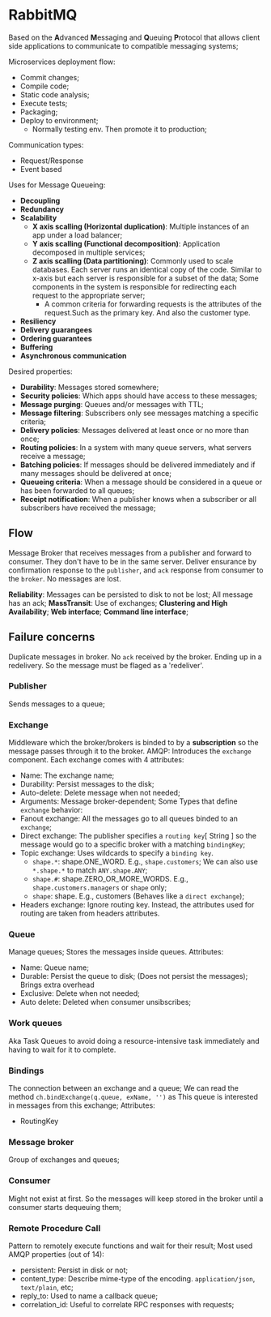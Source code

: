 # RabbitMQ
Based on the **A**dvanced **M**essaging and **Q**ueuing **P**rotocol that allows client side applications to communicate to compatible messaging systems;

Microservices deployment flow:
- Commit changes;
- Compile code;
- Static code analysis;
- Execute tests;
- Packaging;
- Deploy to environment;
	- Normally testing env. Then promote it to production;

Communication types:
- Request/Response
- Event based

Uses for Message Queueing:
- **Decoupling**
- **Redundancy**
- **Scalability**
	- **X axis scalling (Horizontal duplication)**: Multiple instances of an app under a load balancer;
	- **Y axis scalling (Functional decomposition)**: Application decomposed in multiple services;
	- **Z axis scalling (Data partitioning)**: Commonly used to scale databases. Each server runs an identical copy of the code. Similar to x-axis but each server is responsible for a subset of the data; Some components in the system is responsible for redirecting each request to the appropriate server;
		- A common criteria for forwarding requests is the attributes of the request.Such as the primary key. And also the customer type.
- **Resiliency**
- **Delivery guarangees**
- **Ordering guarantees**
- **Buffering**
- **Asynchronous communication**

Desired properties:
- **Durability**: Messages stored somewhere;
- **Security policies**: Which apps should have access to these messages;
- **Message purging**: Queues and/or messages with TTL;
- **Message filtering**: Subscribers only see messages matching a specific criteria;
- **Delivery policies**: Messages delivered at least once or no more than once;
- **Routing policies**: In a system with many queue servers, what servers receive a message;
- **Batching policies**: If messages should be delivered immediately and if many messages should be delivered at once;
- **Queueing criteria**: When a message should be considered in a queue or has been forwarded to all queues;
- **Receipt notification**: When a publisher knows when a subscriber or all subscribers have received the message;

## Flow
Message Broker that receives messages from a publisher and forward to consumer.
They don't have to be in the same server.
Deliver ensurance by confirmation response to the `publisher`, and `ack` response from consumer to the `broker`. No messages are lost.

**Reliability**: Messages can be persisted to disk to not be lost; All message has an ack;
**MassTransit**: Use of exchanges;
**Clustering and High Availability**;
**Web interface**;
**Command line interface**;

## Failure concerns
Duplicate messages in broker.
No `ack` received by the broker. Ending up in a redelivery. So the message must be flaged as a 'redeliver'.


### Publisher
Sends messages to a queue;

### Exchange
Middleware which the broker/brokers is binded to by a **subscription** so the message passes through it to the broker.
AMQP: Introduces the `exchange` component.
Each exchange comes with 4 attributes:
- Name: The exchange name;
- Durability: Persist messages to the disk;
- Auto-delete: Delete message when not needed;
- Arguments: Message broker-dependent;
Some Types that define `exchange` behavior:
- Fanout exchange: All the messages go to all queues binded to an `exchange`;
- Direct exchange: The publisher specifies a `routing key`[ String ] so the message would go to a specific broker with a matching `bindingKey`;
- Topic exchange: Uses wildcards to specify a `binding key`.
	- `shape.*`: shape.ONE_WORD. E.g., `shape.customers`; We can also use `*.shape.*` to match `ANY.shape.ANY`;
	- `shape.#`: shape.ZERO_OR_MORE_WORDS. E.g., `shape.customers.managers` or `shape` only;
	- `shape`: shape. E.g., customers (Behaves like a `direct exchange`);
- Headers exchange: Ignore routing key. Instead, the attributes used for routing are taken from headers attributes.

### Queue
Manage queues;
Stores the messages inside queues.
Attributes:
- Name: Queue name;
- Durable: Persist the queue to disk; (Does not persist the messages); Brings extra overhead
- Exclusive: Delete when not needed;
- Auto delete: Deleted when consumer unsibscribes;

### Work queues
Aka Task Queues to avoid doing a resource-intensive task immediately and having to wait for it to complete.

### Bindings
The connection between an exchange and a queue; We can read the method `ch.bindExchange(q.queue, exName, '')` as This queue is interested in messages from this exchange;
Attributes:
- RoutingKey

### Message broker
Group of exchanges and queues;

### Consumer
Might not exist at first. So the messages will keep stored in the broker until a consumer starts dequeuing them;

### Remote Procedure Call
Pattern to remotely execute functions and wait for their result;
Most used AMQP properties (out of 14):
- persistent: Persist in disk or not;
- content_type: Describe mime-type of the encoding. `application/json`, `text/plain`,  etc;
- reply_to: Used to name a callback queue;
- correlation_id: Useful to correlate RPC responses with requests;

